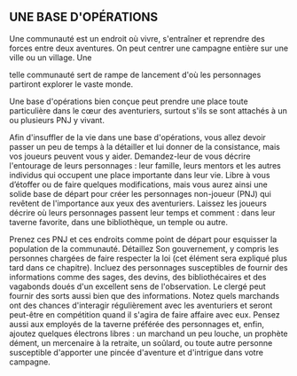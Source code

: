 ## UNE BASE D'OPÉRATIONS


Une communauté est un endroit où vivre, s'entraîner et
reprendre des forces entre deux aventures. On peut centrer
une campagne entière sur une ville ou un village. Une

telle communauté sert de rampe de lancement d'où les
personnages partiront explorer le vaste monde.

Une base d'opérations bien conçue peut prendre une place
toute particulière dans le cœur des aventuriers, surtout s'ils
se sont attachés à un ou plusieurs PNJ y vivant.

Afin d'insuffler de la vie dans une base d'opérations,
vous allez devoir passer un peu de temps à la détailler et
lui donner de la consistance, mais vos joueurs peuvent
vous y aider. Demandez-leur de vous décrire l'entourage de
leurs personnages : leur famille, leurs mentors et les autres
individus qui occupent une place importante dans leur vie.
Libre à vous d’étoffer ou de faire quelques modifications, mais
vous aurez ainsi une solide base de départ pour créer les
personnages non-joueur (PNJ) qui revêtent de l'importance
aux yeux des aventuriers. Laissez les joueurs décrire où
leurs personnages passent leur temps et comment : dans leur
taverne favorite, dans une bibliothèque, un temple ou autre.

Prenez ces PNJ et ces endroits comme point de départ
pour esquisser la population de la communauté. Détaillez
Son gouvernement, y compris les personnes chargées de
faire respecter la loi (cet élément sera expliqué plus tard
dans ce chapitre). Incluez des personnages susceptibles
de fournir des informations comme des sages, des devins,
des bibliothécaires et des vagabonds doués d'un excellent
sens de l'observation. Le clergé peut fournir des sorts aussi
bien que des informations. Notez quels marchands ont des
chances d'interagir régulièrement avec les aventuriers et
seront peut-être en compétition quand il s'agira de faire
affaire avec eux. Pensez aussi aux employés de la taverne
préférée des personnages et, enfin, ajoutez quelques
électrons libres : un marchand un peu louche, un prophète
dément, un mercenaire à la retraite, un soûlard, ou toute
autre personne susceptible d'apporter une pincée d'aventure
et d'intrigue dans votre campagne.
